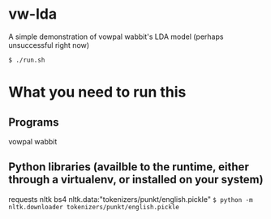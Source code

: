 # vw-lda

A simple demonstration of vowpal wabbit's LDA model (perhaps unsuccessful right now)

`$ ./run.sh `

# What you need to run this
## Programs
vowpal wabbit 
## Python libraries (availble to the runtime, either through a virtualenv, or installed on your system)
requests
nltk
bs4
nltk.data:"tokenizers/punkt/english.pickle" 
`$ python -m nltk.downloader tokenizers/punkt/english.pickle`
